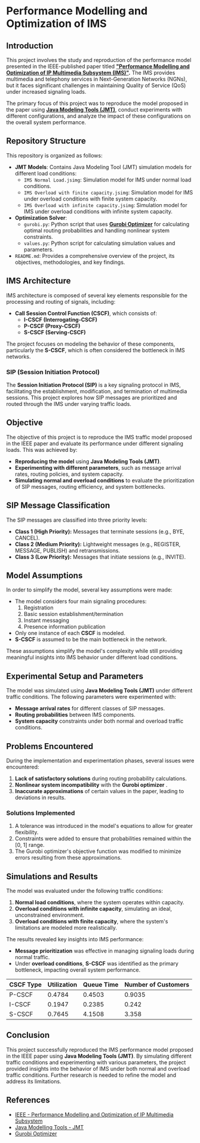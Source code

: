 # Performance Modelling and Optimization of IMS

## Introduction

This project involves the study and reproduction of the performance model presented in the IEEE-published paper titled **["Performance Modelling and Optimization of IP Multimedia Subsystem (IMS)"](https://ieeexplore.ieee.org/document/6779915).** The IMS provides multimedia and telephony services in Next-Generation Networks (NGNs), but it faces significant challenges in maintaining Quality of Service (QoS) under increased signaling loads.

The primary focus of this project was to reproduce the model proposed in the paper using **[Java Modeling Tools (JMT)](https://jmt.sourceforge.net/)**, conduct experiments with different configurations, and analyze the impact of these configurations on the overall system performance.

## Repository Structure

This repository is organized as follows:

- **JMT Models**: Contains Java Modeling Tool (JMT) simulation models for different load conditions:
  - `IMS Normal Load.jsimg`: Simulation model for IMS under normal load conditions.
  - `IMS Overload with finite capacity.jsimg`: Simulation model for IMS under overload conditions with finite system capacity.
  - `IMS Overload with infinite capacity.jsimg`: Simulation model for IMS under overload conditions with infinite system capacity.
- **Optimization Solver**:
  - `gurobi.py`: Python script that uses **[Gurobi Optimizer](https://www.gurobi.com/)** for calculating optimal routing probabilities and handling nonlinear system constraints.
  - `values.py`: Python script for calculating simulation values and parameters.
- `README.md`: Provides a comprehensive overview of the project, its objectives, methodologies, and key findings.

## IMS Architecture

IMS architecture is composed of several key elements responsible for the processing and routing of signals, including:
- **Call Session Control Function (CSCF)**, which consists of:
  - **I-CSCF (Interrogating-CSCF)**
  - **P-CSCF (Proxy-CSCF)**
  - **S-CSCF (Serving-CSCF)**

The project focuses on modeling the behavior of these components, particularly the **S-CSCF**, which is often considered the bottleneck in IMS networks.

### SIP (Session Initiation Protocol)

The **Session Initiation Protocol (SIP)** is a key signaling protocol in IMS, facilitating the establishment, modification, and termination of multimedia sessions. This project explores how SIP messages are prioritized and routed through the IMS under varying traffic loads.

## Objective

The objective of this project is to reproduce the IMS traffic model proposed in the IEEE paper and evaluate its performance under different signaling loads. This was achieved by:
- **Reproducing the model** using **Java Modeling Tools (JMT)**.
- **Experimenting with different parameters**, such as message arrival rates, routing policies, and system capacity.
- **Simulating normal and overload conditions** to evaluate the prioritization of SIP messages, routing efficiency, and system bottlenecks.

## SIP Message Classification

The SIP messages are classified into three priority levels:
- **Class 1 (High Priority):** Messages that terminate sessions (e.g., BYE, CANCEL).
- **Class 2 (Medium Priority):** Lightweight messages (e.g., REGISTER, MESSAGE, PUBLISH) and retransmissions.
- **Class 3 (Low Priority):** Messages that initiate sessions (e.g., INVITE).

## Model Assumptions

In order to simplify the model, several key assumptions were made:
- The model considers four main signaling procedures:
  1. Registration
  2. Basic session establishment/termination
  3. Instant messaging
  4. Presence information publication
- Only one instance of each **CSCF** is modeled.
- **S-CSCF** is assumed to be the main bottleneck in the network.

These assumptions simplify the model's complexity while still providing meaningful insights into IMS behavior under different load conditions.

## Experimental Setup and Parameters

The model was simulated using **Java Modeling Tools (JMT)** under different traffic conditions. The following parameters were experimented with:
- **Message arrival rates** for different classes of SIP messages.
- **Routing probabilities** between IMS components.
- **System capacity** constraints under both normal and overload traffic conditions.

## Problems Encountered

During the implementation and experimentation phases, several issues were encountered:
1. **Lack of satisfactory solutions** during routing probability calculations.
2. **Nonlinear system incompatibility** with the **Gurobi optimizer** .
3. **Inaccurate approximations** of certain values in the paper, leading to deviations in results.

### Solutions Implemented

1. A tolerance was introduced in the model's equations to allow for greater flexibility.
2. Constraints were added to ensure that probabilities remained within the [0, 1] range.
3. The Gurobi optimizer's objective function was modified to minimize errors resulting from these approximations.

## Simulations and Results

The model was evaluated under the following traffic conditions:
1. **Normal load conditions**, where the system operates within capacity.
2. **Overload conditions with infinite capacity**, simulating an ideal, unconstrained environment.
3. **Overload conditions with finite capacity**, where the system's limitations are modeled more realistically.

The results revealed key insights into IMS performance:
- **Message prioritization** was effective in managing signaling loads during normal traffic.
- Under **overload conditions**, **S-CSCF** was identified as the primary bottleneck, impacting overall system performance.

| CSCF Type | Utilization | Queue Time | Number of Customers |
|-----------|-------------|------------|---------------------|
| P-CSCF    | 0.4784      | 0.4503     | 0.9035              |
| I-CSCF    | 0.1947      | 0.2385     | 0.242               |
| S-CSCF    | 0.7645      | 4.1508     | 3.358               |


## Conclusion

This project successfully reproduced the IMS performance model proposed in the IEEE paper using **Java Modeling Tools (JMT)**. By simulating different traffic conditions and experimenting with various parameters, the project provided insights into the behavior of IMS under both normal and overload traffic conditions. Further research is needed to refine the model and address its limitations.

## References
- [IEEE - Performance Modelling and Optimization of IP Multimedia Subsystem](https://ieeexplore.ieee.org/document/6779915)
- [Java Modelling Tools - JMT](https://jmt.sourceforge.net/)
- [Gurobi Optimizer](https://www.gurobi.com/)
